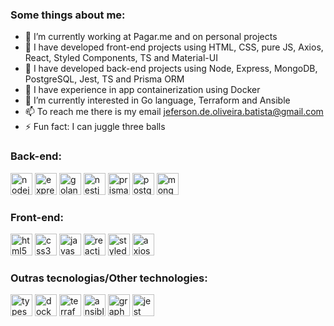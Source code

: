 ### Some things about me:

- 🔭 I’m currently working at Pagar.me and on personal projects
- 🌱 I have developed front-end projects using HTML, CSS, pure JS, Axios, React, Styled Components, TS and Material-UI
- 🌱 I have developed back-end projects using Node, Express, MongoDB, PostgreSQL, Jest, TS and Prisma ORM
- 🌱 I have experience in app containerization using Docker
- 🔭 I’m currently interested in Go language, Terraform and Ansible
- 📫 To reach me there is my email jeferson.de.oliveira.batista@gmail.com
- ⚡ Fun fact: I can juggle three balls

### Back-end:

<div>
  <img style="background: white;" src="https://img.shields.io/badge/Node.js-43853D?style=for-the-badge&logo=node.js&logoColor=white" alt="nodejs" height="35" /> 

  <img src="https://img.shields.io/badge/Express.js-404D59?style=for-the-badge" alt="express" height="35" />

  <img src="https://img.shields.io/badge/Go-00ADD8?logo=Go&logoColor=white&style=for-the-badge" alt="golang" height="35" />
  
  <img src="https://img.shields.io/badge/nestjs-E0234E?style=for-the-badge&logo=nestjs&logoColor=white" alt="nestjs" height="35" />
  
  <img src="https://img.shields.io/badge/Prisma-3982CE?style=for-the-badge&logo=Prisma&logoColor=white" alt="prisma-orm" height="35" />
  
  <img src="https://img.shields.io/badge/PostgreSQL-316192?style=for-the-badge&logo=postgresql&logoColor=white" alt="postgresql" height="35" />
  
  <img src="https://img.shields.io/badge/MongoDB-4EA94B?style=for-the-badge&logo=mongodb&logoColor=white" alt="mongo-db" height="35" />
</div>

### Front-end: 

<div>
  <img src="https://img.shields.io/badge/HTML5-E34F26?style=for-the-badge&logo=html5&logoColor=white" alt="html5" height="35" />
  
  <img src="https://img.shields.io/badge/CSS3-1572B6?style=for-the-badge&logo=css3&logoColor=white" alt="css3" height="35" />
  
  <img src="https://img.shields.io/badge/JavaScript-323330?style=for-the-badge&logo=javascript&logoColor=F7DF1E" alt="javascript" height="35" />

  <img src="https://img.shields.io/badge/react-app%20-%2320232a.svg?&style=for-the-badge&color=60ddf9&logo=react&logoColor=%2361DAFB" alt="reactjs" height="35" />
  
  <img src="https://img.shields.io/badge/styled--components-DB7093?style=for-the-badge&logo=styled-components&logoColor=white" alt="styled-components" height="35" />
  
  <img src="https://img.shields.io/badge/axios%20-%2320232a.svg?&style=for-the-badge&color=informational" alt="axios" height="35" />
</div>

### Outras tecnologias/Other technologies:

<div>
  <img src="https://img.shields.io/badge/TypeScript-007ACC?style=for-the-badge&logo=typescript&logoColor=white" alt="typescript" height="35" />

  <img src="https://img.shields.io/badge/Docker-2CA5E0?style=for-the-badge&logo=docker&logoColor=white" alt="docker" height="35" />

  <img src="https://img.shields.io/badge/terraform-7B42BC?logo=terraform&logoColor=white&style=for-the-badge" alt="terraform" height="35" />

  <img src="https://img.shields.io/badge/ansible-%231A1918.svg?style=for-the-badge&logo=ansible&logoColor=white" alt="ansible" height="35" />
  
  <img src="https://img.shields.io/badge/GraphQl-E10098?style=for-the-badge&logo=graphql&logoColor=white" alt="graphql" height="35" />
  
  <img src="https://img.shields.io/badge/Jest-C21325?style=for-the-badge&logo=jest&logoColor=white" alt="jest" height="35" />
</div>
